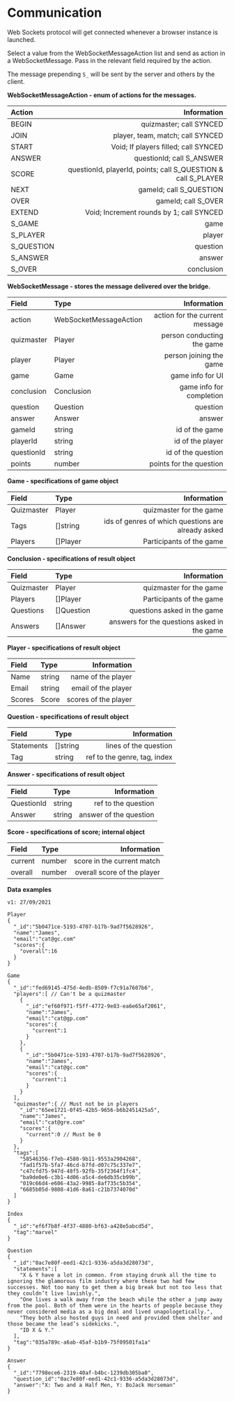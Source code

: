 # Communication

Web Sockets protocol will get connected whenever a browser instance is launched. 

Select a value from the WebSocketMessageAction list and send as action in a WebSocketMessage. Pass in the relevant field required by the action.

The message prepending `S_` will be sent by the server and others by the client.

**WebSocketMessageAction - enum of actions for the messages.**

| Action | Information |
| :--- | ---: |
| BEGIN | quizmaster; call SYNCED |
| JOIN | player, team, match; call SYNCED  |
| START | Void; If players filled; call SYNCED |
| ANSWER | questionId; call S\_ANSWER |
| SCORE | questionId, playerId, points; call S\_QUESTION & call S\_PLAYER |
| NEXT | gameId; call S\_QUESTION |
| OVER | gameId; call S\_OVER |
| EXTEND | Void; Increment rounds by 1; call SYNCED |
| S\_GAME | game |
| S\_PLAYER | player |
| S\_QUESTION | question |
| S\_ANSWER | answer |
| S\_OVER | conclusion |

**WebSocketMessage - stores the message delivered over the bridge.**

| Field | Type | Information |
| :--- | :--- | ---: |
| action | WebSocketMessageAction | action for the current message |
| quizmaster | Player | person conducting the game |
| player | Player | person joining the game |
| game | Game | game info for UI |
| conclusion | Conclusion | game info for completion |
| question | Question | question |
| answer | Answer | answer |
| gameId | string | id of the game |
| playerId | string | id of the player |
| questionId | string | id of the question |
| points | number  | points for the question |

**Game - specifications of game object**

| Field | Type | Information |
| :--- | :--- | ---: |
| Quizmaster | Player | quizmaster for the game |
| Tags | \[\]string | ids of genres of which questions are already asked |
| Players | \[\]Player | Participants of the game |

**Conclusion - specifications of result object**

| Field | Type | Information |
| :--- | :--- | ---: |
| Quizmaster | Player | quizmaster for the game |
| Players | \[\]Player | Participants of the game |
| Questions | \[\]Question | questions asked in the game |
| Answers | \[\]Answer | answers for the questions asked in the game |

**Player - specifications of result object**

| Field | Type | Information |
| :--- | :--- | ---: |
| Name | string | name of the player |
| Email | string | email of the player |
| Scores | Score | scores of the player |

**Question - specifications of result object**

| Field | Type | Information |
| :--- | :--- | ---: |
| Statements | \[\]string | lines of the question |
| Tag | string | ref to the genre, tag, index |

**Answer - specifications of result object**

| Field | Type | Information |
| :--- | :--- | ---: |
| QuestionId | string | ref to the question |
| Answer | string | answer of the question |

**Score - specifications of score; internal object**

| Field | Type | Information |
| :--- | :--- | ---: |
| current | number | score in the current match |
| overall | number | overall score of the player |

**Data** **examples**

```text
v1: 27/09/2021

Player
{
  "_id":"5b0471ce-5193-4707-b17b-9ad7f5628926",
  "name":"James",
  "email":"cat@gc.com"
  "scores":{
    "overall":16
  }
}

Game
{
  "_id":"fed69145-475d-4edb-8509-f7c91a7607b6",
  "players":[ // Can't be a quizmaster
    {
      "_id":"ef60f971-f5ff-4772-9e83-ea6e65af2061",
      "name":"James",
      "email":"cat@gp.com"
      "scores":{
        "current":1
      }
    },
    {
      "_id":"5b0471ce-5193-4707-b17b-9ad7f5628926",
      "name":"James",
      "email":"cat@gc.com"
      "scores":{
        "current":1
      }
    }
  ],
  "quizmaster":{ // Must not be in players
    "_id":"65ee1721-0f45-42b5-9656-b6b2451425a5",
    "name":"James",
    "email":"cat@gre.com"
    "scores":{
      "current":0 // Must be 0
    }
  },
  "tags":[
    "58546356-f7eb-4580-9b11-9553a2904268",
    "fad1f57b-5fa7-46cd-b7fd-d07c75c337e7",
    "c47cfd75-947d-48f5-92fb-35f2364f1fc4",
    "ba9de0e6-c3b1-4d06-a5c4-de6db35cb99b",
    "019c66d4-e606-43a2-9985-8af735c5b354",
    "6685b05d-9808-41d6-8a61-c21b7374070d"
  ]
}

Index
{
  "_id":"ef6f7b8f-4f37-4880-bf63-a428e5abcd5d",
  "tag":"marvel"
}

Question
{
  "_id":"0ac7e80f-eed1-42c1-9336-a5da3d28073d",
  "statements":[
    "X & Y have a lot in common. From staying drunk all the time to ignoring the glamorous film industry where these two had few successes. Not too many to get them a big break but not too less that they couldn’t live lavishly.",
    "One lives a walk away from the beach while the other a jump away from the pool. Both of them were in the hearts of people because they never considered media as a big deal and lived unapologetically.",
    "They both also hosted guys in need and provided them shelter and those became the lead’s sidekicks.",
    "ID X & Y."
  ],
  "tag":"035a789c-a6ab-45af-b1b9-75f09501fa1a"
}

Answer
{
  "_id":"7798ece6-2319-40af-b4bc-1239db305ba0",
  "question_id":"0ac7e80f-eed1-42c1-9336-a5da3d28073d",
  "answer":"X: Two and a Half Men, Y: BoJack Horseman"
}
```

 

